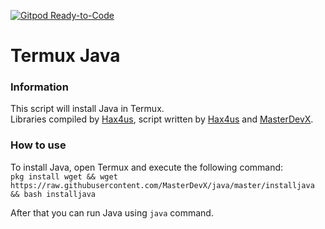 [![Gitpod Ready-to-Code](https://img.shields.io/badge/Gitpod-Ready--to--Code%20(for%20some%20reason)-blue?logo=gitpod)](https://gitpod.io/#https://github.com/MasterDevX/Termux-Java)

# Termux Java
### Information
This script will install Java in Termux.<br />
Libraries compiled by <a href="https://github.com/Hax4us">Hax4us</a>, script written by <a href="https://github.com/Hax4us">Hax4us</a> and <a href="https://github.com/MasterDevX">MasterDevX</a>.

### How to use
To install Java, open Termux and execute the following command:</br>
```pkg install wget && wget https://raw.githubusercontent.com/MasterDevX/java/master/installjava && bash installjava```

After that you can run Java using ```java``` command.
